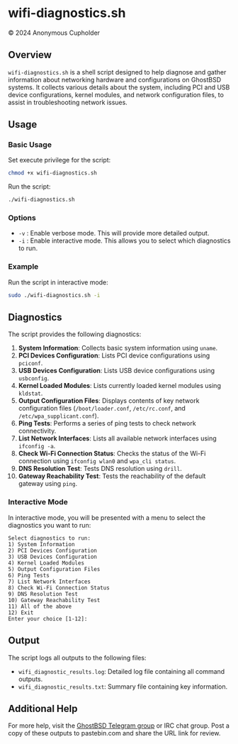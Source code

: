 # wifi-diagnostics.sh

© 2024 Anonymous Cupholder

## Overview

`wifi-diagnostics.sh` is a shell script designed to help diagnose and gather information about networking hardware and configurations on GhostBSD systems. It collects various details about the system, including PCI and USB device configurations, kernel modules, and network configuration files, to assist in troubleshooting network issues.

## Usage

### Basic Usage

Set execute privilege for the script:
```sh
chmod +x wifi-diagnostics.sh
```

Run the script:
```sh
./wifi-diagnostics.sh
```

### Options

- `-v` : Enable verbose mode. This will provide more detailed output.
- `-i` : Enable interactive mode. This allows you to select which diagnostics to run.

### Example

Run the script in interactive mode:
```sh
sudo ./wifi-diagnostics.sh -i
```

## Diagnostics

The script provides the following diagnostics:

1. **System Information**: Collects basic system information using `uname`.
2. **PCI Devices Configuration**: Lists PCI device configurations using `pciconf`.
3. **USB Devices Configuration**: Lists USB device configurations using `usbconfig`.
4. **Kernel Loaded Modules**: Lists currently loaded kernel modules using `kldstat`.
5. **Output Configuration Files**: Displays contents of key network configuration files (`/boot/loader.conf`, `/etc/rc.conf`, and `/etc/wpa_supplicant.conf`).
6. **Ping Tests**: Performs a series of ping tests to check network connectivity.
7. **List Network Interfaces**: Lists all available network interfaces using `ifconfig -a`.
8. **Check Wi-Fi Connection Status**: Checks the status of the Wi-Fi connection using `ifconfig wlan0` and `wpa_cli status`.
9. **DNS Resolution Test**: Tests DNS resolution using `drill`.
10. **Gateway Reachability Test**: Tests the reachability of the default gateway using `ping`.

### Interactive Mode

In interactive mode, you will be presented with a menu to select the diagnostics you want to run:

```
Select diagnostics to run:
1) System Information
2) PCI Devices Configuration
3) USB Devices Configuration
4) Kernel Loaded Modules
5) Output Configuration Files
6) Ping Tests
7) List Network Interfaces
8) Check Wi-Fi Connection Status
9) DNS Resolution Test
10) Gateway Reachability Test
11) All of the above
12) Exit
Enter your choice [1-12]: 
```

## Output

The script logs all outputs to the following files:
- `wifi_diagnostic_results.log`: Detailed log file containing all command outputs.
- `wifi_diagnostic_results.txt`: Summary file containing key information.

## Additional Help

For more help, visit the [GhostBSD Telegram group](https://t.me/GhostBSD) or IRC chat group. Post a copy of these outputs to pastebin.com and share the URL link for review.
